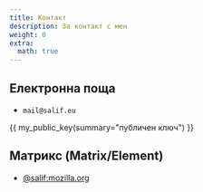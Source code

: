 ```yaml
---
title: Контакт
description: За контакт с мен
weight: 0
extra:
  math: true
---
```


## Електронна поща

- $\texttt{mail}\texttt{@}\texttt{salif.eu}$

{{ my_public_key(summary="публичен ключ") }}

## Матрикс (Matrix/Element)

- [@salif:mozilla.org](https://matrix.to/#/@salif:mozilla.org)
